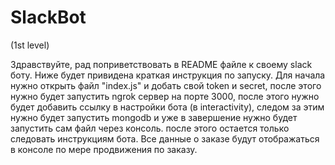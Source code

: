 # SlackBot
(1st level) 

Здравствуйте, рад поприветствовать в README файле к своему slack боту. Ниже будет привидена краткая инструкция по запуску. 
Для начала нужно открыть файл "index.js" и добать свой token и secret, после этого нужно будет запустить ngrok сервер на порте 3000, после этого нужно будет добавить ссылку в настройки бота (в interactivity), следом за этим нужно будет запустить mongodb и уже в завершение нужно будет запустить сам файл через консоль. 
после этого остается только следовать инструкциям бота. Все данные о заказе будут отображаться в консоле по мере продвижения по заказу.
